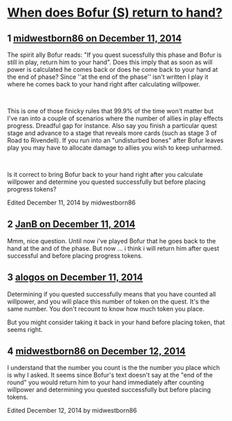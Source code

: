 # [When does Bofur (S) return to hand?](https://community.fantasyflightgames.com/topic/128879-when-does-bofur-s-return-to-hand/)

## 1 [midwestborn86 on December 11, 2014](https://community.fantasyflightgames.com/topic/128879-when-does-bofur-s-return-to-hand/?do=findComment&comment=1363708)

The spirit ally Bofur reads: "If you quest sucessfully this phase and Bofur is still in play, return him to your hand". Does this imply that as soon as will power is calculated he comes back or does he come back to your hand at the end of phase? Since ''at the end of the phase'' isn't written I play it where he comes back to your hand right after calculating willpower.

 

This is one of those finicky rules that 99.9% of the time won't matter but I've ran into a couple of scenarios where the number of allies in play effects progress. Dreadful gap for instance. Also say you finish a particular quest stage and advance to a stage that reveals more cards (such as stage 3 of Road to Rivendell). If you run into an "undisturbed bones" after Bofur leaves play you may have to allocate damage to allies you wish to keep unharmed. 

 

Is it correct to bring Bofur back to your hand right after you calculate willpower and determine you quested successfully but before placing progress tokens?

Edited December 11, 2014 by midwestborn86

## 2 [JanB on December 11, 2014](https://community.fantasyflightgames.com/topic/128879-when-does-bofur-s-return-to-hand/?do=findComment&comment=1363733)

Mmm, nice question. Until now i've played Bofur that he goes back to the hand at the and of the phase. But now ... i think i will return him after quest successful and before placing progress tokens.

## 3 [alogos on December 11, 2014](https://community.fantasyflightgames.com/topic/128879-when-does-bofur-s-return-to-hand/?do=findComment&comment=1363777)

Determining if you quested successfully means that you have counted all willpower, and you will place this number of token on the quest. It's the same number. You don't recount to know how much token you place.

But you might consider taking it back in your hand before placing token, that seems right.

## 4 [midwestborn86 on December 12, 2014](https://community.fantasyflightgames.com/topic/128879-when-does-bofur-s-return-to-hand/?do=findComment&comment=1365370)

I understand that the number you count is the the number you place which is why I asked. It seems since Bofur's text doesn't say at the "end of the round" you would return him to your hand immediately after counting willpower and determining you quested successfully but before placing tokens.

Edited December 12, 2014 by midwestborn86

